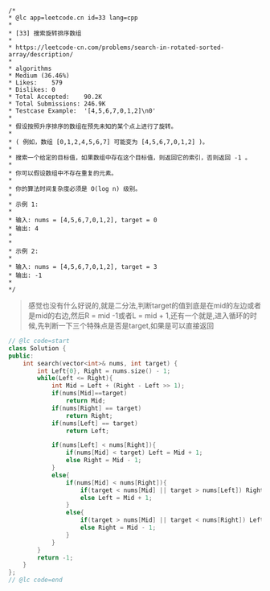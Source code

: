     /*
    * @lc app=leetcode.cn id=33 lang=cpp
    *
    * [33] 搜索旋转排序数组
    *
    * https://leetcode-cn.com/problems/search-in-rotated-sorted-array/description/
    *
    * algorithms
    * Medium (36.46%)
    * Likes:    579
    * Dislikes: 0
    * Total Accepted:    90.2K
    * Total Submissions: 246.9K
    * Testcase Example:  '[4,5,6,7,0,1,2]\n0'
    *
    * 假设按照升序排序的数组在预先未知的某个点上进行了旋转。
    * 
    * ( 例如，数组 [0,1,2,4,5,6,7] 可能变为 [4,5,6,7,0,1,2] )。
    * 
    * 搜索一个给定的目标值，如果数组中存在这个目标值，则返回它的索引，否则返回 -1 。
    * 
    * 你可以假设数组中不存在重复的元素。
    * 
    * 你的算法时间复杂度必须是 O(log n) 级别。
    * 
    * 示例 1:
    * 
    * 输入: nums = [4,5,6,7,0,1,2], target = 0
    * 输出: 4
    * 
    * 
    * 示例 2:
    * 
    * 输入: nums = [4,5,6,7,0,1,2], target = 3
    * 输出: -1
    * 
    */

> 感觉也没有什么好说的,就是二分法,判断target的值到底是在mid的左边或者是mid的右边,然后R = mid -1或者L = mid + 1,还有一个就是,进入循环的时候,先判断一下三个特殊点是否是target,如果是可以直接返回

```C++
// @lc code=start
class Solution {
public:
    int search(vector<int>& nums, int target) {
        int Left{0}, Right = nums.size() - 1;
        while(Left <= Right){
            int Mid = Left + (Right - Left >> 1);
            if(nums[Mid]==target)
                return Mid;
            if(nums[Right] == target)
                return Right;
            if(nums[Left] == target)
                return Left;

            if(nums[Left] < nums[Right]){
                if(nums[Mid] < target) Left = Mid + 1;
                else Right = Mid - 1;
            }
            else{
                if(nums[Mid] < nums[Right]){
                    if(target < nums[Mid] || target > nums[Left]) Right = Mid - 1;
                    else Left = Mid + 1;
                }
                else{
                    if(target > nums[Mid] || target < nums[Right]) Left = Mid + 1;
                    else Right = Mid - 1;
                }
            }
        }
        return -1;
    }
};
// @lc code=end

```